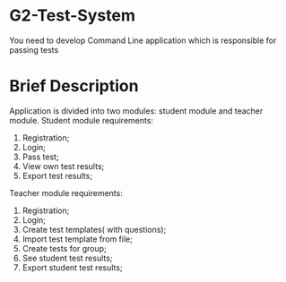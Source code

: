 # G2-Test-System
You need to develop Command Line application which is responsible for passing tests

# Brief Description
Application is divided into two modules: student module and teacher module.
Student module requirements:
  1) Registration;
  2) Login;
  3) Pass test;
  4) View own test results;
  5) Export test results;

Teacher module requirements:
  1) Registration;
  2) Login;
  3) Create test templates( with questions);
  4) Import test template from file;
  5) Create tests for group;
  6) See student test results;
  7) Export student test results;
